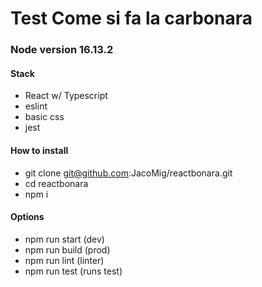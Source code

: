 # Test Come si fa la carbonara
### Node version 16.13.2 
#### Stack
* React w/ Typescript
* eslint
* basic css
* jest
#### How to install
* git clone git@github.com:JacoMig/reactbonara.git
* cd reactbonara
* npm i
#### Options
* npm run start (dev)
* npm run build (prod)
* npm run lint (linter)
* npm run test (runs test)

